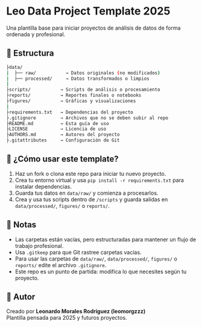 # Leo Data Project Template 2025

Una plantilla base para iniciar proyectos de análisis de datos de forma ordenada y profesional.

## 📁 Estructura

```bash
├data/
|  ├── raw/           → Datos originales (no modificados)
|  ├── processed/     → Datos transformados o limpios
|
├scripts/           → Scripts de análisis o procesamiento
├reports/           → Reportes finales o notebooks
├figures/           → Gráficas y visualizaciones
|
├requirements.txt   → Dependencias del proyecto
├.gitignore         → Archivos que no se deben subir al repo
├README.md          → Esta guía de uso
├LICENSE            → Licencia de uso
├AUTHORS.md         → Autores del proyecto
├.gitattributes     → Configuración de Git

```
## 🚀 ¿Cómo usar este template?

1. Haz un fork o clona este repo para iniciar tu nuevo proyecto.
2. Crea tu entorno virtual y usa `pip install -r requirements.txt` para instalar dependencias.
3. Guarda tus datos en `data/raw/` y comienza a procesarlos.
4. Crea y usa tus scripts dentro de `/scripts` y guarda salidas en `data/processed/`, `figures/` o `reports/`.

## 📌 Notas

- Las carpetas están vacías, pero estructuradas para mantener un flujo de trabajo profesional.
- Usa `.gitkeep` para que Git rastree carpetas vacías.
- Para usar las carpetas de `data/raw/`, `data/processed/`, `figures/` o `reports/` edite el archivo `.gitignore`.
- Este repo es un punto de partida: modifica lo que necesites según tu proyecto.

## 👤 Autor

Creado por **Leonardo Morales Rodríguez (leomorgzzz)**  
Plantilla pensada para 2025 y futuros proyectos.